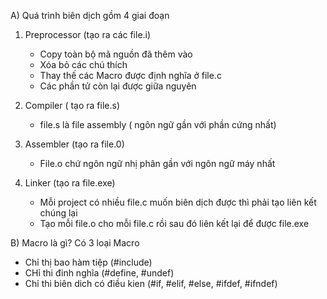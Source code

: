 A) Quá trình biên dịch gồm 4 giai đoạn
1. Preprocessor (tạo ra các file.i)
	- Copy toàn bộ mã nguồn đã thêm vào
	- Xóa bỏ các chú thích
	- Thay thế các Macro được định nghĩa ở file.c
	- Các phần tử còn lại được giữa nguyên

2. Compiler ( tạo ra file.s)
	- file.s là file assembly ( ngôn ngữ gần với phần cứng nhất)
3. Assembler (tạo ra file.0)
	- File.o chứ ngôn ngữ nhị phân gần với ngôn ngữ máy nhất
4. Linker (tạo ra file.exe)
	- Mỗi project có nhiều file.c muốn biên dịch được thì phải tạo liên kết chúng lại
	- Tạo mỗi file.o cho mỗi file.c rồi sau đó liên kết lại để được file.exe

B) Macro là gì?
Có 3 loại Macro
- Chỉ thị bao hàm tiệp (#include)
- CHỉ thi đinh nghĩa (#define, #undef)
- Chỉ thi biên dich có điều kien (#if, #elif, #else, #ifdef, #ifndef)


